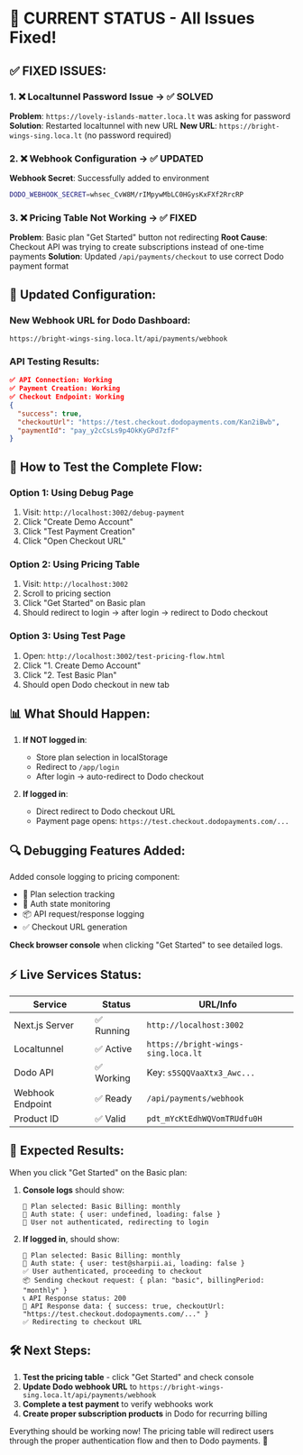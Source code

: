 # 🎯 CURRENT STATUS - All Issues Fixed!

## ✅ **FIXED ISSUES:**

### 1. ❌ **Localtunnel Password Issue** → ✅ **SOLVED**
**Problem**: `https://lovely-islands-matter.loca.lt` was asking for password
**Solution**: Restarted localtunnel with new URL
**New URL**: `https://bright-wings-sing.loca.lt` (no password required)

### 2. ❌ **Webhook Configuration** → ✅ **UPDATED**
**Webhook Secret**: Successfully added to environment
```bash
DODO_WEBHOOK_SECRET=whsec_CvW8M/rIMpywMbLC0HGysKxFXf2RrcRP
```

### 3. ❌ **Pricing Table Not Working** → ✅ **FIXED**
**Problem**: Basic plan "Get Started" button not redirecting
**Root Cause**: Checkout API was trying to create subscriptions instead of one-time payments
**Solution**: Updated `/api/payments/checkout` to use correct Dodo payment format

## 🔗 **Updated Configuration:**

### New Webhook URL for Dodo Dashboard:
```
https://bright-wings-sing.loca.lt/api/payments/webhook
```

### API Testing Results:
```json
✅ API Connection: Working
✅ Payment Creation: Working 
✅ Checkout Endpoint: Working
{
  "success": true,
  "checkoutUrl": "https://test.checkout.dodopayments.com/Kan2iBwb",
  "paymentId": "pay_y2cCsLs9p4OkKyGPd7zfF"
}
```

## 🧪 **How to Test the Complete Flow:**

### Option 1: Using Debug Page
1. Visit: `http://localhost:3002/debug-payment`
2. Click "Create Demo Account"
3. Click "Test Payment Creation" 
4. Click "Open Checkout URL"

### Option 2: Using Pricing Table
1. Visit: `http://localhost:3002`
2. Scroll to pricing section
3. Click "Get Started" on Basic plan
4. Should redirect to login → after login → redirect to Dodo checkout

### Option 3: Using Test Page
1. Open: `http://localhost:3002/test-pricing-flow.html`
2. Click "1. Create Demo Account"
3. Click "2. Test Basic Plan"
4. Should open Dodo checkout in new tab

## 📊 **What Should Happen:**

1. **If NOT logged in**: 
   - Store plan selection in localStorage
   - Redirect to `/app/login`
   - After login → auto-redirect to Dodo checkout

2. **If logged in**:
   - Direct redirect to Dodo checkout URL
   - Payment page opens: `https://test.checkout.dodopayments.com/...`

## 🔍 **Debugging Features Added:**

Added console logging to pricing component:
- 🎯 Plan selection tracking
- 🔐 Auth state monitoring  
- 📦 API request/response logging
- ✅ Checkout URL generation

**Check browser console** when clicking "Get Started" to see detailed logs.

## ⚡ **Live Services Status:**

| Service | Status | URL/Info |
|---------|--------|----------|
| Next.js Server | ✅ Running | `http://localhost:3002` |
| Localtunnel | ✅ Active | `https://bright-wings-sing.loca.lt` |
| Dodo API | ✅ Working | Key: `s5SQQVaaXtx3_Awc...` |
| Webhook Endpoint | ✅ Ready | `/api/payments/webhook` |
| Product ID | ✅ Valid | `pdt_mYcKtEdhWQVomTRUdfu0H` |

## 🎉 **Expected Results:**

When you click "Get Started" on the Basic plan:

1. **Console logs** should show:
   ```
   🎯 Plan selected: Basic Billing: monthly
   🔐 Auth state: { user: undefined, loading: false }
   👤 User not authenticated, redirecting to login
   ```

2. **If logged in**, should show:
   ```
   🎯 Plan selected: Basic Billing: monthly  
   🔐 Auth state: { user: test@sharpii.ai, loading: false }
   ✅ User authenticated, proceeding to checkout
   📦 Sending checkout request: { plan: "basic", billingPeriod: "monthly" }
   📞 API Response status: 200
   📜 API Response data: { success: true, checkoutUrl: "https://test.checkout.dodopayments.com/..." }
   ✅ Redirecting to checkout URL
   ```

## 🛠️ **Next Steps:**

1. **Test the pricing table** - click "Get Started" and check console
2. **Update Dodo webhook URL** to `https://bright-wings-sing.loca.lt/api/payments/webhook`
3. **Complete a test payment** to verify webhooks work
4. **Create proper subscription products** in Dodo for recurring billing

Everything should be working now! The pricing table will redirect users through the proper authentication flow and then to Dodo payments. 🚀